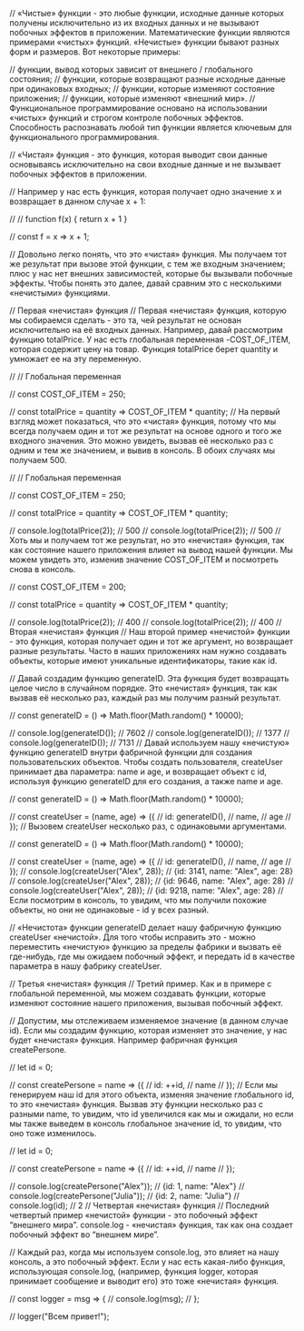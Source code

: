 // «Чистые» функции - это любые функции, исходные данные которых получены исключительно из их входных данных и не вызывают побочных эффектов в приложении. Математические функции являются примерами «чистых» функций. «Нечистые» функции бывают разных форм и размеров. Вот некоторые примеры:

// функции, вывод которых зависит от внешнего / глобального состояния;
// функции, которые возвращают разные исходные данные при одинаковых входных;
// функции, которые изменяют состояние приложения;
// функции, которые изменяют «внешний мир».
// Функциональное программирование основано на использовании «чистых» функций и строгом контроле побочных эффектов. Способность распознавать любой тип функции является ключевым для функционального программирования.

// «Чистая» функция - это функция, которая выводит свои данные основываясь исключительно на свои входные данные и не вызывает побочных эффектов в приложении.

// Например у нас есть функция, которая получает одно значение x и возвращает в данном случае x + 1:

// // function f(x) { return x + 1 }

// const f = x => x + 1;

// Довольно легко понять, что это «чистая» функция. Мы получаем тот же результат при вызове этой функции, с тем же входным значением; плюс у нас нет внешних зависимостей, которые бы вызывали побочные эффекты. Чтобы понять это далее, давай сравним это с несколькими «нечистыми» функциями.

// Первая «нечистая» функция
// Первая «нечистая» функция, которую мы собираемся сделать - это та, чей результат не основан исключительно на её входных данных. Например, давай рассмотрим функцию totalPrice. У нас есть глобальная переменная -COST_OF_ITEM, которая содержит цену на товар. Функция totalPrice берет quantity и умножает ее на эту переменную.

// // Глобальная переменная

// const COST_OF_ITEM = 250;

// const totalPrice = quantity => COST_OF_ITEM * quantity;
// На первый взгляд может показаться, что это «чистая» функция, потому что мы всегда получаем один и тот же результат на основе одного и того же входного значения. Это можно увидеть, вызвав её несколько раз с одним и тем же значением, и вывив в консоль. В обоих случаях мы получаем 500.

// // Глобальная переменная

// const COST_OF_ITEM = 250;

// const totalPrice = quantity => COST_OF_ITEM * quantity;

// console.log(totalPrice(2)); // 500
// console.log(totalPrice(2)); // 500
// Хоть мы и получаем тот же результат, но это «нечистая» функция, так как состояние нашего приложения влияет на вывод нашей функции. Мы можем увидеть это, изменив значение COST_OF_ITEM и посмотреть снова в консоль.

// const COST_OF_ITEM = 200;

// const totalPrice = quantity => COST_OF_ITEM * quantity;

// console.log(totalPrice(2)); // 400
// console.log(totalPrice(2)); // 400
// Вторая «нечистая» функция
// Наш второй пример «нечистой» функции - это функция, которая получает один и тот же аргумент, но возвращает разные результаты. Часто в наших приложениях нам нужно создавать объекты, которые имеют уникальные идентификаторы, такие как id.

// Давай создадим функцию generateID. Эта функция будет возвращать целое число в случайном порядке. Это «нечистая» функция, так как вызвав её несколько раз, каждый раз мы получим разный результат.

// const generateID = () => Math.floor(Math.random() * 10000);

// console.log(generateID()); // 7602
// console.log(generateID()); // 1377
// console.log(generateID()); // 7131
// Давай используем нашу «нечистую» функцию generateID внутри фабричной функции для создания пользовательских объектов. Чтобы создать пользователя, createUser принимает два параметра: name и age, и возвращает объект с id, используя функцию generateID для его создания, а также name и age.

// const generateID = () => Math.floor(Math.random() * 10000);

// const createUser = (name, age) => ({
//   id: generateID(),
//   name,
//   age
// });
// Вызовем createUser несколько раз, с одинаковыми аргументами.

// const generateID = () => Math.floor(Math.random() * 10000);

// const createUser = (name, age) => ({
//   id: generateID(),
//   name,
//   age
// });
// console.log(createUser("Alex", 28)); // {id: 3141, name: "Alex", age: 28}
// console.log(createUser("Alex", 28)); // {id: 9646, name: "Alex", age: 28}
// console.log(createUser("Alex", 28)); // {id: 9218, name: "Alex", age: 28}
// Если посмотрим в консоль, то увидим, что мы получили похожие объекты, но они не одинаковые - id у всех разный.

// «Нечистота» функции generateID делает нашу фабричную функцию createUser «нечистой». Для того чтобы исправить это - можно переместить «нечистую» функцию за пределы фабрики и вызвать её где-нибудь, где мы ожидаем побочный эффект, и передать id в качестве параметра в нашу фабрику createUser.

// Третья «нечистая» функция
// Третий пример. Как и в примере с глобальной переменной, мы можем создавать функции, которые изменяют состояние нашего приложения, вызывая побочный эффект.

// Допустим, мы отслеживаем изменяемое значение (в данном случае id). Если мы создадим функцию, которая изменяет это значение, у нас будет «нечистая» функция. Например фабричная функция createPersone.

// let id = 0;

// const createPersone = name => ({
//   id: ++id,
//   name
// });
// Если мы генерируем наш id для этого объекта, изменяя значение глобального id, то это «нечистая» функция. Вызвав эту функции несколько раз с разными name, то увидим, что id увеличился как мы и ожидали, но если мы также выведем в консоль глобальное значение id, то увидим, что оно тоже изменилось.

// let id = 0;

// const createPersone = name => ({
//   id: ++id,
//   name
// });

// console.log(createPersone("Alex")); // {id: 1, name: "Alex"}
// console.log(createPersone("Julia")); // {id: 2, name: "Julia"}
// console.log(id); // 2
// Четвертая «нечистая» функция
// Последний четвертый пример «нечистой» функции - это побочный эффект “внешнего мира”. console.log - «нечистая» функция, так как она создает побочный эффект во “внешнем мире”.

// Каждый раз, когда мы используем console.log, это влияет на нашу консоль, а это побочный эффект. Если у нас есть какая-либо функция, использующая console.log, (например, функция logger, которая принимает сообщение и выводит его) это тоже «нечистая» функция.

// const logger = msg => {
//   console.log(msg);
// };

// logger("Всем привет!");